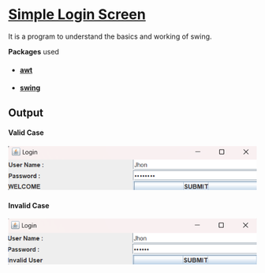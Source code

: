 # [Simple Login Screen](https://github.com/Ajallen14/Simple_Login_Screen/blob/master/Login.java)
It is a program to understand the basics and working of swing.


**Packages** used
* #### [awt](https://docs.oracle.com/javase/8/docs/api/java/awt/package-summary.html)
* #### [swing](https://docs.oracle.com/javase/tutorial/uiswing/)


## Output
#### **Valid Case**
![](https://github.com/Ajallen14/Simple_Login_Screen/blob/master/Output/image%201.png)
#### **Invalid Case**
![](https://github.com/Ajallen14/Simple_Login_Screen/blob/master/Output/image%202.png)